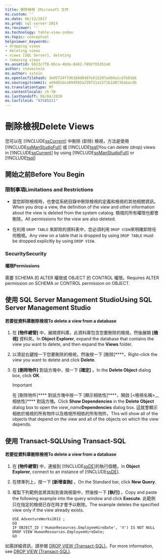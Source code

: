 ```yaml
---
title: 刪除檢視 |Microsoft 文件
ms.custom: ''
ms.date: 06/13/2017
ms.prod: sql-server-2014
ms.reviewer: ''
ms.technology: table-view-index
ms.topic: conceptual
helpviewer_keywords:
- dropping views
- deleting views
- views [SQL Server], deleting
- removing views
ms.assetid: 6823c7f8-06ca-4bda-8482-7092f03d52a0
author: stevestein
ms.author: sstein
ms.openlocfilehash: 3e05724f7d6384d0407e915207ad60a1cdfb01b6
ms.sourcegitcommit: ad4d92dce894592a259721a1571b1d8736abacdb
ms.translationtype: MT
ms.contentlocale: zh-TW
ms.lasthandoff: 08/04/2020
ms.locfileid: "87585211"
---
```

# <a name="delete-views"></a><span data-ttu-id="3778e-102">刪除檢視</span><span class="sxs-lookup"><span data-stu-id="3778e-102">Delete Views</span></span>
  <span data-ttu-id="3778e-103">您可以在 [!INCLUDE[ssCurrent](../../includes/sscurrent-md.md)] 中刪除 (卸除) 檢視，方法是使用 [!INCLUDE[ssManStudioFull](../../includes/ssmanstudiofull-md.md)] 或 [!INCLUDE[tsql](../../includes/tsql-md.md)]</span><span class="sxs-lookup"><span data-stu-id="3778e-103">You can delete (drop) views in [!INCLUDE[ssCurrent](../../includes/sscurrent-md.md)] by using [!INCLUDE[ssManStudioFull](../../includes/ssmanstudiofull-md.md)] or [!INCLUDE[tsql](../../includes/tsql-md.md)]</span></span>  
  

  
##  <a name="before-you-begin"></a><a name="BeforeYouBegin"></a> <span data-ttu-id="3778e-104">開始之前</span><span class="sxs-lookup"><span data-stu-id="3778e-104">Before You Begin</span></span>  
  
###  <a name="limitations-and-restrictions"></a><a name="Restrictions"></a> <span data-ttu-id="3778e-105">限制事項</span><span class="sxs-lookup"><span data-stu-id="3778e-105">Limitations and Restrictions</span></span>  
  
-   <span data-ttu-id="3778e-106">當您卸除檢視時，也會從系統目錄中刪除檢視的定義和檢視的其他相關資訊。</span><span class="sxs-lookup"><span data-stu-id="3778e-106">When you drop a view, the definition of the view and other information about the view is deleted from the system catalog.</span></span> <span data-ttu-id="3778e-107">檢視的所有權限也都會刪除。</span><span class="sxs-lookup"><span data-stu-id="3778e-107">All permissions for the view are also deleted.</span></span>  
  
-   <span data-ttu-id="3778e-108">在利用 `DROP TABLE` 來卸除的資料表中，您必須利用 `DROP VIEW`來明確卸除任何檢視。</span><span class="sxs-lookup"><span data-stu-id="3778e-108">Any view on a table that is dropped by using `DROP TABLE` must be dropped explicitly by using `DROP VIEW`.</span></span>  
  
###  <a name="security"></a><a name="Security"></a> <span data-ttu-id="3778e-109">Security</span><span class="sxs-lookup"><span data-stu-id="3778e-109">Security</span></span>  
  
####  <a name="permissions"></a><a name="Permissions"></a> <span data-ttu-id="3778e-110">權限</span><span class="sxs-lookup"><span data-stu-id="3778e-110">Permissions</span></span>  
 <span data-ttu-id="3778e-111">需要 SCHEMA 的 ALTER 權限或 OBJECT 的 CONTROL 權限。</span><span class="sxs-lookup"><span data-stu-id="3778e-111">Requires ALTER permission on SCHEMA or CONTROL permission on OBJECT.</span></span>  
  
##  <a name="using-sql-server-management-studio"></a><a name="SSMSProcedure"></a> <span data-ttu-id="3778e-112">使用 SQL Server Management Studio</span><span class="sxs-lookup"><span data-stu-id="3778e-112">Using SQL Server Management Studio</span></span>  
  
#### <a name="to-delete-a-view-from-a-database"></a><span data-ttu-id="3778e-113">若要從資料庫刪除檢視</span><span class="sxs-lookup"><span data-stu-id="3778e-113">To delete a view from a database</span></span>  
  
1.  <span data-ttu-id="3778e-114">在 **[物件總管]** 中，展開資料庫，此資料庫包含您要刪除的檢視，然後展開 **[檢視]** 資料夾。</span><span class="sxs-lookup"><span data-stu-id="3778e-114">In **Object Explorer**, expand the database that contains the view you want to delete, and then expand the **Views** folder.</span></span>  
  
2.  <span data-ttu-id="3778e-115">以滑鼠右鍵按一下您要刪除的檢視，然後按一下 [刪除]\*\*\*\*。</span><span class="sxs-lookup"><span data-stu-id="3778e-115">Right-click the view you want to delete and click **Delete**.</span></span>  
  
3.  <span data-ttu-id="3778e-116">在 **[刪除物件]** 對話方塊中，按一下 **[確定]** 。</span><span class="sxs-lookup"><span data-stu-id="3778e-116">In the **Delete Object** dialog box, click **OK**.</span></span>  
  
    > [!IMPORTANT]  
    >  <span data-ttu-id="3778e-117">在 [刪除物件]\*\*\*\* 對話方塊中按一下 [顯示相依性]\*\*\*\*，開啟 [<檢視名稱>__ 相依性]\*\*\*\* 對話方塊。</span><span class="sxs-lookup"><span data-stu-id="3778e-117">Click **Show Dependencies** in the **Delete Object** dialog box to open the _view_name_**Dependencies** dialog box.</span></span> <span data-ttu-id="3778e-118">這就會顯示相依於檢視的所有物件以及檢視所相依的所有物件。</span><span class="sxs-lookup"><span data-stu-id="3778e-118">This will show all of the objects that depend on the view and all of the objects on which the view depends.</span></span>  
  
##  <a name="using-transact-sql"></a><a name="TsqlProcedure"></a> <span data-ttu-id="3778e-119">使用 Transact-SQL</span><span class="sxs-lookup"><span data-stu-id="3778e-119">Using Transact-SQL</span></span>  
  
#### <a name="to-delete-a-view-from-a-database"></a><span data-ttu-id="3778e-120">若要從資料庫刪除檢視</span><span class="sxs-lookup"><span data-stu-id="3778e-120">To delete a view from a database</span></span>  
  
1.  <span data-ttu-id="3778e-121">在 **[物件總管]** 中，連接到 [!INCLUDE[ssDE](../../includes/ssde-md.md)]的執行個體。</span><span class="sxs-lookup"><span data-stu-id="3778e-121">In **Object Explorer**, connect to an instance of [!INCLUDE[ssDE](../../includes/ssde-md.md)].</span></span>  
  
2.  <span data-ttu-id="3778e-122">在標準列上，按一下 **[新增查詢]** 。</span><span class="sxs-lookup"><span data-stu-id="3778e-122">On the Standard bar, click **New Query**.</span></span>  
  
3.  <span data-ttu-id="3778e-123">複製下列範例並將其貼到查詢視窗中，然後按一下 **[執行]** 。</span><span class="sxs-lookup"><span data-stu-id="3778e-123">Copy and paste the following example into the query window and click **Execute**.</span></span> <span data-ttu-id="3778e-124">此範例只在指定的檢視已存在時才會予以刪除。</span><span class="sxs-lookup"><span data-stu-id="3778e-124">The example deletes the specified view only if the view already exists.</span></span>  
  
    ```  
    USE AdventureWorks2012 ;  
    GO  
    IF OBJECT_ID ('HumanResources.EmployeeHireDate', 'V') IS NOT NULL  
    DROP VIEW HumanResources.EmployeeHireDate;  
    GO  
    ```  
  
 <span data-ttu-id="3778e-125">如需詳細資訊，請參閱 [DROP VIEW &#40;Transact-SQL&#41;](/sql/t-sql/statements/drop-view-transact-sql)。</span><span class="sxs-lookup"><span data-stu-id="3778e-125">For more information, see [DROP VIEW &#40;Transact-SQL&#41;](/sql/t-sql/statements/drop-view-transact-sql).</span></span>  
  
  
